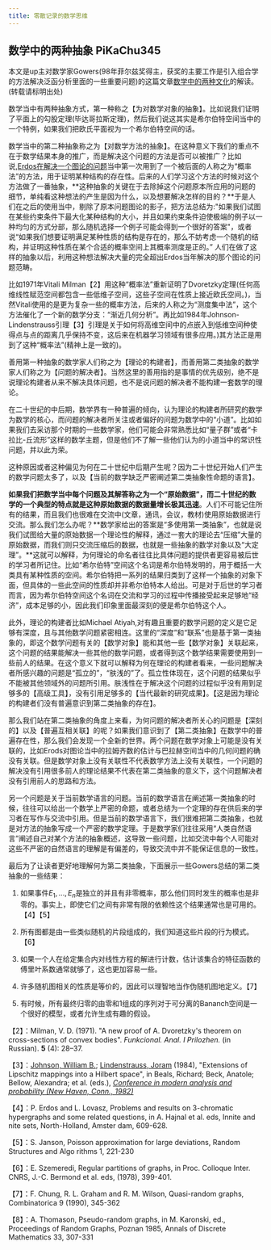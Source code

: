 ```yaml
---
title: 零散记录的数学思维
---
```


## 数学中的两种抽象 PiKaChu345

本文是up主对数学家Gowers(98年菲尔兹奖得主，获奖的主要工作是引入组合学的方法解决泛函分析里面的一些重要问题)的这篇文章[数学中的两种文化](:https://www.dpmms.cam.ac.uk/~wtg10/2cultures.pdf )的解读。(转载请标明出处)

数学当中有两种抽象方式，第一种称之【为对数学对象的抽象】。比如说我们证明了平面上的勾股定理(毕达哥拉斯定理)，然后我们说这其实是希尔伯特空间当中的一个特例，如果我们把欧氏平面视为一个希尔伯特空间的话。

数学当中的第二种抽象称之为【对数学方法的抽象】。在这种意义下我们的重点不在于数学结果本身的推广，而是解决这个问题的方法是否可以被推广？比如说,[Erdos在解决一个图论的问题](https://en.wikipedia.org/wiki/Probabilistic_method)当中第一次用到了一个被后面的人称之为“概率法”的方法，用于证明某种结构的存在性。后来的人们学习这个方法的时候对这个方法做了一番抽象，**这种抽象的关键在于去除掉这个问题原本所应用的问题的细节，单纯看这种想法的产生是因为什么，以及想要解决怎样的目的？**于是人们在之后的使用当中，剔除了原本问题图论的影子，把方法总结为:"如果我们试图在某些约束条件下最大化某种结构的大小，并且如果约束条件迫使极端的例子以一种均匀的方式分部，那么随机选择一个例子可能会得到一个很好的答案"，或者说“如果我们想要证明满足某种性质的结构是存在的，那么不妨考虑一个随机的结构，并证明这种性质在某个合适的概率空间上其概率测度是正的。” 人们在做了这样的抽象以后，利用这种想法解决大量的完全超出Erdos当年解决的那个图论的问题范畴。

比如1971年Vitali Milman【2】用这种“概率法”重新证明了Dvoretzky定理(任何高维线性赋范空间都包含一些低维子空间，这些子空间在性质上接近欧氏空间。)，当然Vitali使用的是更为复杂一些的概率方法，后来的人称之为“测度集中法”，这个方法催化了一个新的数学分支：“渐近几何分析”。再比如1984年Johnson-Lindenstrauss引理【3】引理是关于如何将高维空间中的点嵌入到低维空间种使得点与点的距离几乎保持不变，这后来在机器学习领域有很多应用。)其方法正是用到了这种“概率法”(精神上是一致的)。

善用第一种抽象的数学家人们称之为【理论的构建者】，而善用第二类抽象的数学家人们称之为【问题的解决者】。当然这里的善用指的是事情的优先级别，绝不是说理论构建者从来不解决具体问题，也不是说问题的解决者不能构建一套数学的理论。

在二十世纪的中后期，数学界有一种普遍的倾向，认为理论的构建者所研究的数学为数学的核心，而问题的解决者所关注或者偏好的问题为数学中的“小道”。比如如果我们去采访那个时期的一些数学家，他们可能会非常熟悉比如“量子群”或者“卡拉比-丘流形”这样的数学主题，但是他们不了解一些他们认为的小道当中的常识性问题，并以此为荣。

这种原因或者这种偏见为何在二十世纪中后期产生呢？因为二十世纪开始人们产生的数学问题太多了，以及【当前的数学缺乏严密阐述第二类抽象性命题的语言】。

**如果我们把数学当中每个问题及其解答称之为一个“原始数据”，而二十世纪的数学的一个典型的特点就是这种原始数据的数据量增长极其迅速**。人们不可能记住所有的结果，而且我们也很难在交流中(文章，通讯，会议，教材)使用原始数据进行交流。那么我们怎么办呢？**数学家给出的答案是“多使用第一类抽象”，也就是说我们试图给大量的原始数据一个理论性的解释，通过一套大的理论去“压缩”大量的原始数据，而我们则只交流压缩后的数据，也就是一些抽象的数学对象以及“大定理”。**这就可以解释，为何理论的命名者往往比具体问题的提供者更容易被后世的学习者所记住。比如“希尔伯特”空间这个名词是希尔伯特发明的，用于概括一大类具有某种性质的空间。希尔伯特把一系列的结果归类到了这样一个抽象的对象下面，但具体的一些此空间的性质却并非希尔伯特本人给出。可是对于后世的学习者而言，因为希尔伯特空间这个名词在交流和学习的过程中传播接受起来足够地“经济”，成本足够的小，因此我们印象里面最深刻的便是希尔伯特这个人。

此外，理论的构建者比如Michael Atiyah,对有趣且重要的数学问题的定义是它足够有深度，且与其他数学问题紧密相连。这里的“深度”和“联系”也是基于第一类抽象的，即这个数学问题有关的【数学对象】能和其他一些【数学对象】关联起来，这个问题的结果能解决一些其他的数学问题，或者得到这个数学结果需要使用到一些前人的结果。在这个意义下就可以解释为何在理论的构建者看来，一些问题解决者所感兴趣的问题是“孤立的”，“肤浅的”了。孤立性体现在，这个问题的结果似乎不能被其他领域外的问题所引用。肤浅性在于解决这个问题的过程似乎没有用到足够多的【高级工具】，没有引用足够多的【当代最新的研究成果】。【这是因为理论的构建者们没有普遍意识到第二类抽象的存在】。

那么我们站在第二类抽象的角度上来看，为何问题的解决者所关心的问题是【深刻的】以及【普遍互相关联】的呢？如果我们意识到了【第二类抽象】在数学中的普遍存在性，那么我们会发现一个全新的世界。两个问题在数学对象上可能是没有关联的，比如Erods对图论当中的拉姆齐数的估计与巴拉赫空间当中的几何问题的确没有关联。但是数学对象上没有关联性不代表数学方法上没有关联性，一个问题的解决没有引用很多前人的理论结果不代表在第二类抽象的意义下，这个问题解决者没有引用前人的思路和方法。

另一个问题是关于当前数学语言的问题。当前的数学语言在阐述第一类抽象的时候，往往可以给出一个数学上严密的命题，或者总结为一个定理的存在供后来的学习者在写作与交流中引用。但是当前的数学语言下，我们很难把第二类抽象，也就是对方法的抽象写成一个严密的数学定理。于是数学家们往往采用“人类自然语言”阐述自己对某个方法的抽象概述，这导致一些问题，比如交流中每个人可能对这些不严密的自然语言的理解是有偏差的，导致交流中并不能保证信息的一致性。

最后为了让读者更好地理解何为第二类抽象，下面展示一些Gowers总结的第二类抽象的一些结果：

1. 如果事件$E_1,...,E_n$是独立的并且有非零概率，那么他们同时发生的概率也是非零的。事实上，即使它们之间有非常有限的依赖性这个结果通常也是可用的。【4】【5】

2. 所有图都是由一些类似随机的片段组成的，我们知道这些片段的行为模式。【6】

3. 如果一个人在给定集合内对线性方程的解进行计数，估计该集合的特征函数的傅里叶系数通常就够了，这也更加容易一些。

4. 许多随机图相关的性质是等价的，因此可以理智地当作伪随机图地定义。【7】

5. 有时候，所有最终归零的由零和1组成的序列对于可分离的Bananch空间是一个很好的模型，或者允许生成有趣的假设。

【2】：Milman, V. D. (1971). "A new proof of A. Dvoretzky's theorem on cross-sections of convex bodies". _Funkcional. Anal. I Prilozhen._ (in Russian). **5** (4): 28–37.

【3】：[Johnson, William B.](https://en.wikipedia.org/wiki/William_B._Johnson_(mathematician) "William B. Johnson (mathematician)"); [Lindenstrauss, Joram](https://en.wikipedia.org/wiki/Joram_Lindenstrauss "Joram Lindenstrauss") (1984), "Extensions of Lipschitz mappings into a Hilbert space", in Beals, Richard; Beck, Anatole; Bellow, Alexandra; et al. (eds.), [_Conference in modern analysis and probability (New Haven, Conn., 1982)_](https://archive.org/details/conferenceinmode0000conf/page/189)

【4】：P. Erdos and L. Lovasz, Problems and results on 3-chromatic hypergraphs and some related questions, in A. Hajnal et al. eds, Innite and nite sets, North-Holland, Amster dam, 609-628.

【5】：S. Janson, Poisson approximation for large deviations, Random Structures and Algo rithms 1, 221-230

【6】：E. Szemeredi, Regular partitions of graphs, in Proc. Colloque Inter. CNRS, J.-C. Bermond et al. eds, (1978), 399-401.

【7】：F. Chung, R. L. Graham and R. M. Wilson, Quasi-random graphs, Combinatorica 9 (1990), 345-362

【8】：A. Thomason, Pseudo-random graphs, in M. Karonski, ed., Proceedings of Random Graphs, Poznan 1985, Annals of Discrete Mathematics 33, 307-331

